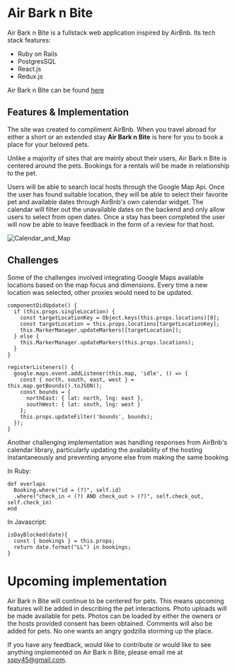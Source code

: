 # Air Bark n Bite

Air Bark n Bite is a fullstack web application inspired by AirBnb.  Its tech stack features:

  - Ruby on Rails
  - PostgresSQL
  - React.js
  - Redux.js

Air Bark n Bite can be found [here](http://www.airbarkandbite.com/#/)

## Features & Implementation

The site was created to compliment AirBnb.  When you travel abroad for either a short or an extended stay **Air Bark n Bite** is here for you to book a place for your beloved pets.  

Unlike a majority of sites that are mainly about their users, Air Bark n Bite is centered around the pets.  Bookings for a rentals will be made in relationship to the pet.  

Users will be able to search local hosts through the Google Map Api.  Once the user has found suitable location, they will be able to select their favorite pet and available dates through AirBnb's own calendar widget.  The calendar will filter out the unavailable dates on the backend and only allow users to select from open dates.  Once a stay has been completed the user will now be able to leave feedback in the form of a review for that host.  

![Calendar_and_Map](http://res.cloudinary.com/dkw3fxfzr/image/upload/v1495835094/Screen_Shot_2017-05-26_at_2.42.59_PM_kva5wy.png)

## Challenges

Some of the challenges involved integrating Google Maps available locations based on the map focus and dimensions. Every time a new location was selected, other proxies would need to be updated.
```
componentDidUpdate() {
  if (this.props.singleLocation) {
    const targetLocationKey = Object.keys(this.props.locations)[0];
    const targetLocation = this.props.locations[targetLocationKey];
    this.MarkerManager.updateMarkers([targetLocation]);
  } else {
    this.MarkerManager.updateMarkers(this.props.locations);
  }
}

registerListeners() {
  google.maps.event.addListener(this.map, 'idle', () => {
    const { north, south, east, west } = this.map.getBounds().toJSON();
    const bounds = {
      northEast: { lat: north, lng: east },
      southWest: { lat: south, lng: west }
    };
    this.props.updateFilter('bounds', bounds);
  });
}
```

Another challenging implementation was handling responses from AirBnb's calendar library, particularly updating the availability of the hosting instantaneously and preventing anyone else from making the same booking.  

In Ruby:
```
def overlaps
  Booking.where("id = (?)", self.id)
  .where("check_in < (?) AND check_out > (?)", self.check_out, self.check_in)
end
```
In Javascript:
```
isDayBlocked(date){
  const { bookings } = this.props;
  return date.format("LL") in bookings;
}
```
# Upcoming implementation
Air Bark n Bite will continue to be centered for pets.  This means upcoming features will be added in describing the pet interactions. Photo uploads will be made available for pets.  Photos can be loaded by either the owners or the hosts provided consent has been obtained.  Comments will also be added for pets.  No one wants an angry godzilla storming up the place.

If you have any feedback, would like to contribute or would like to see anything implemented on Air Bark n Bite, please email me at sspy45@gmail.com.    
